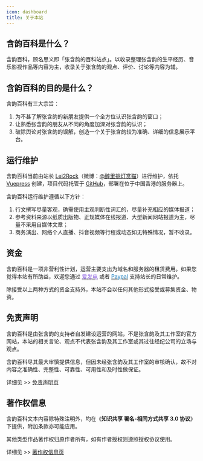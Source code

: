 ```yaml
---
icon: dashboard
title: 关于本站
---
```


## 含韵百科是什么？

含韵百科，顾名思义即「张含韵的百科站点」。以收录整理张含韵的生平经历、音乐影视作品等内容为主，收录关于张含韵的观点、评价、讨论等内容为辅。

## 含韵百科的目的是什么？

含韵百科有三大宗旨：

1. 为不甚了解张含韵的新朋友提供一个全方位认识张含韵的窗口；
1. 让熟悉张含韵的朋友从不同的角度加深对张含韵的认识；
1. 破除舆论对张含韵的误解，创造一个关于张含韵较为准确、详细的信息展示平台。

## 运行维护

含韵百科当前由站长 [Lei2Rock](https://dlzhang.com)（微博：[@醉里挑灯赏猫](https://weibo.com/7216640993)）进行维护，依托 [Vuepress](https://vuepress-theme-hope.github.io/zh) 创建，项目代码托管于 [GitHub](https://github.com/lei2rock/HanyunWiki)，部署在位于中国香港的服务器上。

含韵百科运行维护遵循以下方针：

1. 行文撰写尽量客观，确需使用主观判断性词汇的，尽量补充相应的媒体报道；
1. 参考资料来源以纸质出版物、正规媒体在线报道、大型新闻网站报道为主，尽量不采用自媒体文章；
1. 商务演出、网络个人直播、抖音视频等行程或动态如无特殊情况，暂不收录。

## 资金

含韵百科是一项非营利性计划，运营主要支出为域名和服务器的租赁费用。如果您觉得本站有所助益，欢迎您通过 [<font color=#946ce6><i class="fas fa-fw fa-bolt"></i>爱发电</font>](https://afdian.net/@lei2rock) 或者 [<font color=#0070ba><i class="fab fa-fw fa-paypal"></i>Paypal</font>](https://paypal.me/lei2rock) 支持站长的日常维护。

除接受以上两种方式的资金支持外，本站不会以任何其他形式接受或募集资金、物资。

## 免责声明

含韵百科是由张含韵的支持者自发建设运营的网站，不是张含韵及其工作室的官方网站，本站的相关言论、观点不代表张含韵及其工作室或其过往经纪公司的立场与观点。

含韵百科尽其最大审慎提供信息，但因未经张含韵及其工作室的审核确认，故不对内容之准确性、完整性、可靠性、可用性和及时性做保证。

详细见 >> [免责声明页](disclaimer/)

## 著作权信息

含韵百科文本内容除特殊注明外，均在《**知识共享 署名-相同方式共享 3.0 协议**》下提供，附加条款亦可能应用。

其他类型作品著作权归原作者所有，如有作者授权则遵照授权协议使用。

详细见 >> [著作权信息页](copyright/)